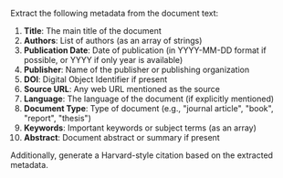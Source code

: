 Extract the following metadata from the document text:

1. **Title**: The main title of the document
2. **Authors**: List of authors (as an array of strings)
3. **Publication Date**: Date of publication (in YYYY-MM-DD format if possible, or YYYY if only year is available)
4. **Publisher**: Name of the publisher or publishing organization
5. **DOI**: Digital Object Identifier if present
6. **Source URL**: Any web URL mentioned as the source
7. **Language**: The language of the document (if explicitly mentioned)
8. **Document Type**: Type of document (e.g., "journal article", "book", "report", "thesis")
9. **Keywords**: Important keywords or subject terms (as an array)
10. **Abstract**: Document abstract or summary if present

Additionally, generate a Harvard-style citation based on the extracted metadata.
